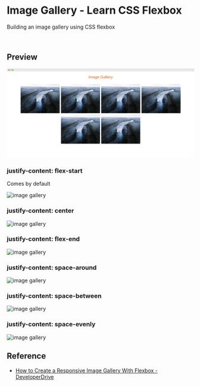 # Image Gallery - Learn CSS Flexbox

Building an image gallery using CSS flexbox

<br>

## Preview

<img src="demo/main-s.png" alt="image gallery" />

### justify-content: flex-start

Comes by default

<img src="progress/6.flex-start-DEFAULT.png" alt="image gallery" />

### justify-content: center

<img src="progress/6.center.png" alt="image gallery" />

### justify-content: flex-end

<img src="progress/6.flex-end.png" alt="image gallery" />

### justify-content: space-around

<img src="progress/6.space-around.png" alt="image gallery" />

### justify-content: space-between

<img src="progress/6.space-between.png" alt="image gallery" />

### justify-content: space-evenly

<img src="progress/6.space-evenly.png" alt="image gallery" />

<br>

## Reference

- [How to Create a Responsive Image Gallery With Flexbox - DeveloperDrive](https://www.developerdrive.com/responsive-image-gallery-flexbox/)
